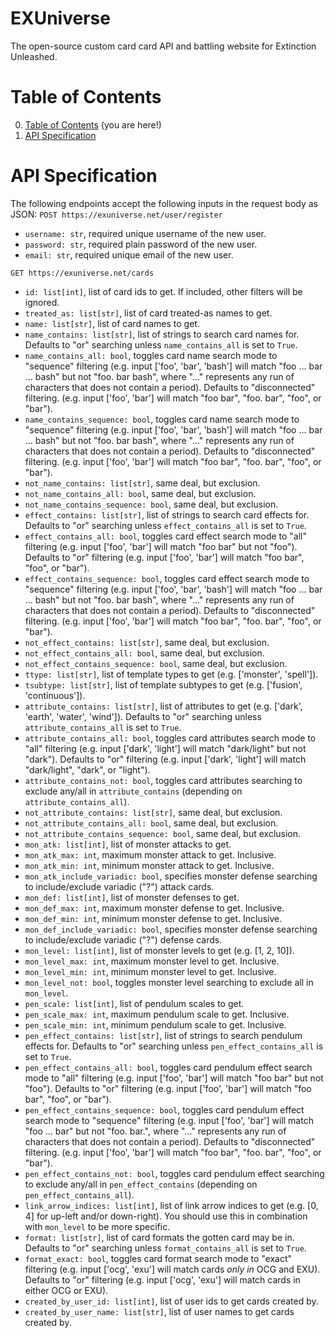 
# EXUniverse
The open-source custom card card API and battling website for Extinction Unleashed.

# Table of Contents
0. [Table of Contents](#table-of-contents) (you are here!)
1. [API Specification](#api-specification)

# API Specification
The following endpoints accept the following inputs in the request body as JSON:
`POST https://exuniverse.net/user/register`
 - `username: str`, required unique username of the new user.
 - `password: str`, required plain password of the new user.
 - `email: str`, required unique email of the new user.

`GET https://exuniverse.net/cards`
 - `id: list[int]`, list of card ids to get. If included, other filters will be ignored.
 - `treated_as: list[str]`, list of card treated-as names to get.
 - `name: list[str]`, list of card names to get.
 - `name_contains: list[str]`, list of strings to search card names for. Defaults to "or" searching unless `name_contains_all` is set to `True`.
 - `name_contains_all: bool`, toggles card name search mode to "sequence" filtering (e.g. input ['foo', 'bar', 'bash'] will match "foo ... bar ... bash" but not "foo. bar bash", where "..." represents any run of characters that does not contain a period). Defaults to "disconnected" filtering. (e.g. input ['foo', 'bar'] will match "foo bar", "foo. bar", "foo", or "bar").
 - `name_contains_sequence: bool`, toggles card name search mode to "sequence" filtering (e.g. input ['foo', 'bar', 'bash'] will match "foo ... bar ... bash" but not "foo. bar bash", where "..." represents any run of characters that does not contain a period). Defaults to "disconnected" filtering. (e.g. input ['foo', 'bar'] will match "foo bar", "foo. bar", "foo", or "bar").
 - `not_name_contains: list[str]`, same deal, but exclusion.
 - `not_name_contains_all: bool`, same deal, but exclusion.
 - `not_name_contains_sequence: bool`, same deal, but exclusion.
 - `effect_contains: list[str]`, list of strings to search card effects for. Defaults to "or" searching unless `effect_contains_all` is set to `True`.
 - `effect_contains_all: bool`, toggles card effect search mode to "all" filtering (e.g. input ['foo', 'bar'] will match "foo bar" but not "foo"). Defaults to "or" filtering (e.g. input ['foo', 'bar'] will match "foo bar", "foo", or "bar").
 - `effect_contains_sequence: bool`, toggles card effect search mode to "sequence" filtering (e.g. input ['foo', 'bar', 'bash'] will match "foo ... bar ... bash" but not "foo. bar bash", where "..." represents any run of characters that does not contain a period). Defaults to "disconnected" filtering. (e.g. input ['foo', 'bar'] will match "foo bar", "foo. bar", "foo", or "bar").
 - `not_effect_contains: list[str]`, same deal, but exclusion.
 - `not_effect_contains_all: bool`, same deal, but exclusion.
 - `not_effect_contains_sequence: bool`, same deal, but exclusion.
 - `ttype: list[str]`, list of template types to get (e.g. ['monster', 'spell']).
 - `tsubtype: list[str]`, list of template subtypes to get (e.g. ['fusion', 'continuous']).
 - `attribute_contains: list[str]`, list of attributes to get (e.g. ['dark', 'earth', 'water', 'wind']). Defaults to "or" searching unless `attribute_contains_all` is set to `True`.
 - `attribute_contains_all: bool`, toggles card attributes search mode to "all" filtering (e.g. input ['dark', 'light'] will match "dark/light" but not "dark"). Defaults to "or" filtering (e.g. input ['dark', 'light'] will match "dark/light", "dark", or "light").
 - `attribute_contains_not: bool`, toggles card attributes searching to exclude any/all in `attribute_contains` (depending on `attribute_contains_all`).
 - `not_attribute_contains: list[str]`, same deal, but exclusion.
 - `not_attribute_contains_all: bool`, same deal, but exclusion.
 - `not_attribute_contains_sequence: bool`, same deal, but exclusion.
 - `mon_atk: list[int]`, list of monster attacks to get.
 - `mon_atk_max: int`, maximum monster attack to get. Inclusive.
 - `mon_atk_min: int`, minimum monster attack to get. Inclusive.
 - `mon_atk_include_variadic: bool`, specifies monster defense searching to include/exclude variadic ("?") attack cards.
 - `mon_def: list[int]`, list of monster defenses to get.
 - `mon_def_max: int`, maximum monster defense to get. Inclusive.
 - `mon_def_min: int`, minimum monster defense to get. Inclusive.
 - `mon_def_include_variadic: bool`, specifies monster defense searching to include/exclude variadic ("?") defense cards.
 - `mon_level: list[int]`, list of monster levels to get (e.g. [1, 2, 10]).
 - `mon_level_max: int`, maximum monster level to get. Inclusive.
 - `mon_level_min: int`, minimum monster level to get. Inclusive.
 - `mon_level_not: bool`, toggles monster level searching to exclude all in `mon_level`.
 - `pen_scale: list[int]`, list of pendulum scales to get.
 - `pen_scale_max: int`, maximum pendulum scale to get. Inclusive.
 - `pen_scale_min: int`, minimum pendulum scale to get. Inclusive.
 - `pen_effect_contains: list[str]`, list of strings to search pendulum effects for. Defaults to "or" searching unless `pen_effect_contains_all` is set to `True`.
 - `pen_effect_contains_all: bool`, toggles card pendulum effect search mode to "all" filtering (e.g. input ['foo', 'bar'] will match "foo bar" but not "foo"). Defaults to "or" filtering (e.g. input ['foo', 'bar'] will match "foo bar", "foo", or "bar").
 - `pen_effect_contains_sequence: bool`, toggles card pendulum effect search mode to "sequence" filtering (e.g. input ['foo', 'bar'] will match "foo ... bar" but not "foo. bar.", where "..." represents any run of characters that does not contain a period). Defaults to "disconnected" filtering. (e.g. input ['foo', 'bar'] will match "foo bar", "foo. bar", "foo", or "bar").
 - `pen_effect_contains_not: bool`, toggles card pendulum effect searching to exclude any/all in `pen_effect_contains` (depending on `pen_effect_contains_all`).
 - `link_arrow_indices: list[int]`, list of link arrow indices to get (e.g. [0, 4] for up-left and/or down-right). You should use this in combination with `mon_level` to be more specific.
 - `format: list[str]`, list of card formats the gotten card may be in. Defaults to "or" searching unless `format_contains_all` is set to `True`.
 - `format_exact: bool`, toggles card format search mode to "exact" filtering (e.g. input ['ocg', 'exu'] will match cards *only in* OCG and EXU). Defaults to "or" filtering (e.g. input ['ocg', 'exu'] will match cards in either OCG or EXU).
 - `created_by_user_id: list[int]`, list of user ids to get cards created by.
 - `created_by_user_name: list[str]`, list of user names to get cards created by.



